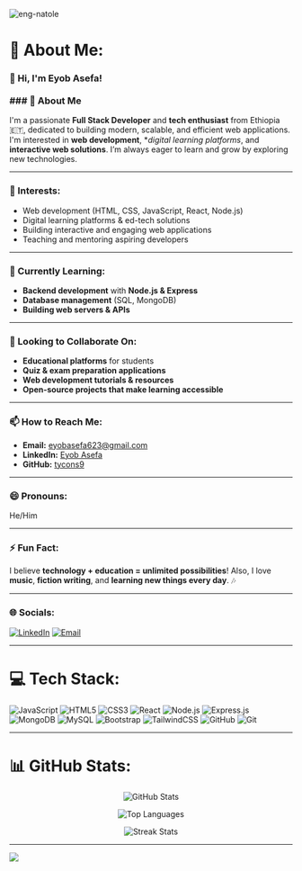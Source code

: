 <p align="left">
  <img src="https://komarev.com/ghpvc/?username=eng-natole&label=Profile%20views&color=0e75b6&style=flat" alt="eng-natole" />
</p>

# 💫 About Me:
### 👋 Hi, I'm Eyob Asefa! <br><br>### 🚀 About Me <br>
I'm a passionate **Full Stack Developer** and **tech enthusiast** from Ethiopia 🇪🇹, dedicated to building modern, scalable, and efficient web applications. I'm interested in **web development**, **digital learning platforms*, and **interactive web solutions**. I’m always eager to learn and grow by exploring new technologies.

---

### 👀 Interests:
- Web development (HTML, CSS, JavaScript, React, Node.js)
- Digital learning platforms & ed-tech solutions
- Building interactive and engaging web applications
- Teaching and mentoring aspiring developers

---

### 🌱 Currently Learning:
- **Backend development** with **Node.js & Express**
- **Database management** (SQL, MongoDB)
- **Building web servers & APIs**

---

### 💞️ Looking to Collaborate On:
- **Educational platforms** for students
- **Quiz & exam preparation applications**
- **Web development tutorials & resources**
- **Open-source projects that make learning accessible**

---

### 📫 How to Reach Me:
- **Email:** eyobasefa623@gmail.com
- **LinkedIn:** [Eyob Asefa](https://www.linkedin.com/in/eyobasefa/)
- **GitHub:** [tycons9](https://github.com/tycons9)

---

### 😄 Pronouns:
He/Him

---

### ⚡ Fun Fact:
I believe **technology + education = unlimited possibilities**! Also, I love **music**, **fiction writing**, and **learning new things every day**. 🎶

---

### 🌐 Socials:
[![LinkedIn](https://img.shields.io/badge/LinkedIn-%230077B5.svg?logo=linkedin&logoColor=white)](https://linkedin.com/in/eyobasefa) 
[![Email](https://img.shields.io/badge/Email-D14836?logo=gmail&logoColor=white)](mailto:eyobasefa623@gmail.com)

---

# 💻 Tech Stack:
![JavaScript](https://img.shields.io/badge/javascript-%23323330.svg?style=for-the-badge&logo=javascript&logoColor=%23F7DF1E)
![HTML5](https://img.shields.io/badge/html5-%23E34F26.svg?style=for-the-badge&logo=html5&logoColor=white)
![CSS3](https://img.shields.io/badge/css3-%23F7DF1E.svg?style=for-the-badge&logo=css3&logoColor=white)
![React](https://img.shields.io/badge/react-%2320232a.svg?style=for-the-badge&logo=react&logoColor=%2361DAFB)
![Node.js](https://img.shields.io/badge/node.js-6DA55F?style=for-the-badge&logo=node.js&logoColor=white)
![Express.js](https://img.shields.io/badge/express.js-%23404d59.svg?style=for-the-badge&logo=express&logoColor=%2361DAFB)
![MongoDB](https://img.shields.io/badge/MongoDB-%234ea94b.svg?style=for-the-badge&logo=mongodb&logoColor=white)
![MySQL](https://img.shields.io/badge/mysql-4479A1.svg?style=for-the-badge&logo=mysql&logoColor=white)
![Bootstrap](https://img.shields.io/badge/bootstrap-%238511FA.svg?style=for-the-badge&logo=bootstrap&logoColor=white)
![TailwindCSS](https://img.shields.io/badge/tailwindcss-%2338B2AC.svg?style=for-the-badge&logo=tailwind-css&logoColor=white)
![GitHub](https://img.shields.io/badge/github-%23121011.svg?style=for-the-badge&logo=github&logoColor=white)
![Git](https://img.shields.io/badge/git-%23F05033.svg?style=for-the-badge&logo=git&logoColor=white)

---

# 📊 GitHub Stats:

<div align="center">
  <!-- GitHub Stats -->
  <img src="https://github-readme-stats.vercel.app/api?username=tycons9&show_icons=true&hide_title=true&count_private=true&theme=dark&hide_border=false" alt="GitHub Stats"><br/>

  <!-- Top Languages -->
  <img src="https://github-readme-stats.vercel.app/api/top-langs/?username=tycons9&theme=dark&hide_border=false&layout=compact" alt="Top Languages"><br/>

  <!-- Streak Stats -->
  <img src="https://nirzak-streak-stats.vercel.app/?user=tycons9&theme=dark&hide_border=false" alt="Streak Stats"><br/>
</div>

---




[![](https://visitcount.itsvg.in/api?id=tycons9&icon=9&color=0)](https://visitcount.itsvg.in)

<!-- Proudly created with GPRM ( https://gprm.itsvg.in ) -->
